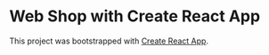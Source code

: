 # Web Shop with Create React App

This project was bootstrapped with [Create React App](https://github.com/facebook/create-react-app).

